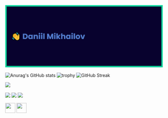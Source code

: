 
<img src="https://github.com/MikhailovDaniil/MikhailovDaniil/blob/main/banner1_1.png">

![Anurag's GitHub stats](https://github-readme-stats.vercel.app/api?username=MikhailovDaniil&show_icons=true&theme=tokyonight)
![trophy](https://github-profile-trophy.vercel.app/?username=MikhailovDaniil&theme=tokyonight&title=Commit,Repositories&no-frame=true)
![GitHub Streak](http://github-readme-streak-stats.herokuapp.com?user=MikhailovDaniil&theme=tokyonight&hide_border=true&date_format=M%20j%5B%2C%20Y%5D)

![](https://komarev.com/ghpvc/?username=your-github-MikhailovDaniil&color=blueviolet)

<img src="https://cdn.jsdelivr.net/npm/programming-languages-logos/src/r/r_32x32.png"> <img src="https://cdn.jsdelivr.net/npm/programming-languages-logos/src/python/python_32x32.png"> <img src="https://cdn.jsdelivr.net/npm/programming-languages-logos/src/html/html_32x32.png"> 


[<img height="32" width="32" src="https://cdn.jsdelivr.net/npm/simple-icons@v6/icons/vk.svg" />](https://vk.com/daniilmih)
[<img height="32" width="32" src="https://cdn.jsdelivr.net/npm/simple-icons@v6/icons/maildotru.svg" />](mailto:d.mih.03@mail.ru)





